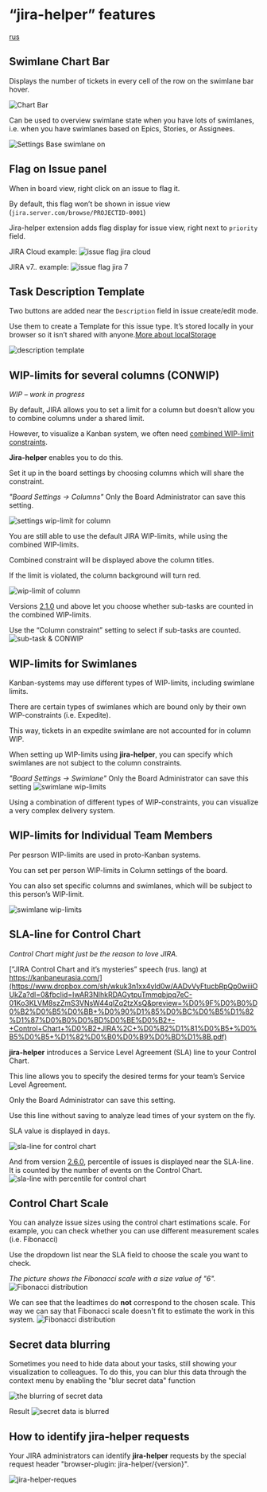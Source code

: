 # “jira-helper” features

[rus](./index.ru.md)

## Swimlane Chart Bar

Displays the number of tickets in every cell of the row on the swimlane bar hover.

![Chart Bar](https://raw.githubusercontent.com/pavelpower/jira-helper/images/features/jirahelper_ChartBar.gif)

Can be used to overview swimlane state when you have lots of swimlanes, i.e. when you have swimlanes based on Epics, Stories, or Assignees.

![Settings Base swimlane on](https://raw.githubusercontent.com/pavelpower/jira-helper/images/features/jirahelper_swimlane_base_swimlanes_on.gif)


## Flag on Issue panel

When in board view, right click on an issue to flag it.

By default, this flag won’t be shown in issue view (`jira.server.com/browse/PROJECTID-0001`)

Jira-helper extension adds flag display for issue view, right next to `priority` field.

JIRA Cloud example:
![issue flag jira cloud](https://github.com/pavelpower/jira-helper/raw/images/features/jirahelper_issue_flag.gif)

JIRA v7.*.* example:
![issue flag jira 7](https://raw.githubusercontent.com/pavelpower/jira-helper/images/features/jirahelper_issue_flag_jira7.gif)


## Task Description Template

Two buttons are added near the `Description` field in issue create/edit mode.

Use them to create a Template for this issue type. It’s stored locally in your browser so it isn’t shared with anyone.[More about localStorage](https://developers.google.com/web/tools/chrome-devtools/storage/localstorage)

![description template](https://raw.githubusercontent.com/pavelpower/jira-helper/images/features/jirahelper_description_template.gif)

## WIP-limits for several columns (CONWIP)
_WIP – work in progress_

By default, JIRA allows you to set a limit for a column but doesn’t allow you to combine columns under a shared limit.

However, to visualize a Kanban system, we often need [combined WIP-limit constraints](https://www.youtube.com/watch?v=TvPzFIs-ycQ).

**Jira-helper** enables you to do this.

Set it up in the board settings by choosing columns which will share the constraint.

_"Board Settings -> Columns"_ Only the Board Administrator can save this setting.

![settings wip-limit for column](https://raw.githubusercontent.com/pavelpower/jira-helper/images/features/group-wip-limit.gif)

You are still able to use the default JIRA WIP-limits, while using the combined WIP-limits.

Combined constraint will be displayed above the column titles.

If the limit is violated, the column background will turn red.

![wip-limit of column](https://github.com/pavelpower/jira-helper/blob/images/features/jirahelper_wip_limit_columns.gif)

Versions [2.1.0](https://github.com/pavelpower/jira-helper/releases/tag/2.1.0)
und above let you choose whether sub-tasks are counted in the combined WIP-limits.

Use the “Column constraint” setting to select if sub-tasks are counted.
![sub-task & CONWIP](https://raw.githubusercontent.com/pavelpower/jira-helper/images/features/jirahelper_CONWIP_with_sub-task.gif)


## WIP-limits for Swimlanes

Kanban-systems may use different types of WIP-limits, including swimlane limits.

There are certain types of swimlanes which are bound only by their own WIP-constraints (i.e. Expedite).

This way, tickets in an expedite swimlane are not accounted for in column WIP.

When setting up WIP-limits using **jira-helper**, you can specify which swimlanes are not subject to the column constraints.

_"Board Settings -> Swimlane"_ Only the Board Administrator can save this setting
![swimlane wip-limits](https://github.com/pavelpower/jira-helper/blob/images/features/jirahelper_wip_limit_settings_swim_ex.gif)

Using a combination of different types of WIP-constraints, you can visualize a very complex delivery system.

## WIP-limits for Individual Team Members

Per pesrson WIP-limits are used in proto-Kanban systems.

You can set per person WIP-limits in Column settings of the board.

You can also set specific columns and swimlanes, which will be subject to this person’s WIP-limit.

![swimlane wip-limits](https://github.com/pavelpower/jira-helper/blob/images/features/WIP-limit-personal.gif)


## SLA-line for Control Chart

_Control Chart might just be the reason to love JIRA._

[”JIRA Control Chart and it’s mysteries” speech (rus. lang) at https://kanbaneurasia.com/](https://www.dropbox.com/sh/wkuk3n1xx4yld0w/AADvVyFtucbRpQp0wiiiOUkZa?dl=0&fbclid=IwAR3NIhkRDAGytpuTmmqbjpq7eC-01Ko3KLVM8szZmS3VNsW44qlZq2tzXsQ&preview=%D0%9F%D0%B0%D0%B2%D0%B5%D0%BB+%D0%90%D1%85%D0%BC%D0%B5%D1%82%D1%87%D0%B0%D0%BD%D0%BE%D0%B2+-+Control+Chart+%D0%B2+JIRA%2C+%D0%B2%D1%81%D0%B5+%D0%B5%D0%B5+%D1%82%D0%B0%D0%B9%D0%BD%D1%8B.pdf)

**jira-helper** introduces a Service Level Agreement (SLA) line to your Control Chart.

This line allows you to specify the desired terms for your team’s Service Level Agreement.

Only the Board Administrator can save this setting.

Use this line without saving to analyze lead times of your system on the fly.

SLA value is displayed in days.

![sla-line for control chart](https://raw.githubusercontent.com/pavelpower/jira-helper/images/features/jirahelper_sla_for_controlchart.gif)

And from version [2.6.0](https://github.com/pavelpower/jira-helper/releases/tag/2.6.0), percentile of issues is displayed near the SLA-line. It is counted by the number of events on the Control Chart.
![sla-line with percentile for control chart](https://raw.githubusercontent.com/pavelpower/jira-helper/images/features/control_chart_sla_with_percentile.png)


## Control Chart Scale

You can analyze issue sizes using the control chart estimations scale. For example, you can check whether you can use different measurement scales (i.e. Fibonacci)

Use the dropdown list near the SLA field to choose the scale you want to check.

_The picture shows the Fibonacci scale with a size value of "6"._
![Fibonacci distribution](https://raw.githubusercontent.com/pavelpower/jira-helper/images/features/control_chart_ruler_selected_type.png)

We can see that the leadtimes do **not** correspond to the chosen scale.
This way we can say that Fibonacci scale doesn't fit to estimate the work in this system.
![Fibonacci distribution](https://raw.githubusercontent.com/pavelpower/jira-helper/images/features/control_chart_ruler_switch_on.png)

## Secret data blurring

Sometimes you need to hide data about your tasks, still showing your visualization to colleagues. To do this, you can blur this data through the context menu by enabling the "blur secret data" function

![the blurring of secret data](https://raw.githubusercontent.com/pavelpower/jira-helper/images/features/call_context_menu_use_blurre_secret_data.png)

Result
![secret data is blurred](https://raw.githubusercontent.com/pavelpower/jira-helper/images/features/blurred_secret_data.png)


## How to identify jira-helper requests

Your JIRA administrators can identify **jira-helper** requests
by the special request header "browser-plugin: jira-helper/{version}".

![jira-helper-reques](https://raw.githubusercontent.com/pavelpower/jira-helper/images/features/jira-helper-request_300px.png)
